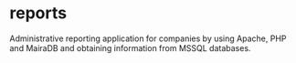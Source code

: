 # reports
Administrative reporting application for companies by using Apache, PHP and MairaDB and obtaining information from MSSQL databases.
